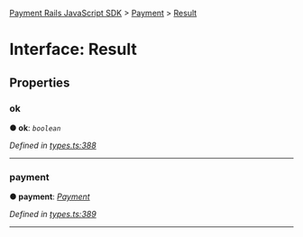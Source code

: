 [Payment Rails JavaScript SDK](../README.md) > [Payment](../classes/payment.md) > [Result](../interfaces/payment.result.md)



# Interface: Result


## Properties
<a id="ok"></a>

###  ok

**●  ok**:  *`boolean`* 

*Defined in [types.ts:388](https://github.com/PaymentRails/javascript-sdk/blob/d7f3cdf/lib/types.ts#L388)*





___

<a id="payment"></a>

###  payment

**●  payment**:  *[Payment](payment.payment-1.md)* 

*Defined in [types.ts:389](https://github.com/PaymentRails/javascript-sdk/blob/d7f3cdf/lib/types.ts#L389)*





___


